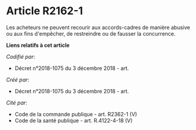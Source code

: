 # Article R2162-1

Les acheteurs ne peuvent recourir aux accords-cadres de manière abusive ou aux fins d'empêcher, de restreindre ou de fausser
la concurrence.

**Liens relatifs à cet article**

_Codifié par_:

  - Décret n°2018-1075 du 3 décembre 2018 - art.

_Créé par_:

  - Décret n°2018-1075 du 3 décembre 2018 - art.

_Cité par_:

  - Code de la commande publique - art. R2362-1 (V)
  - Code de la santé publique - art. R.4122-4-18 (V)
